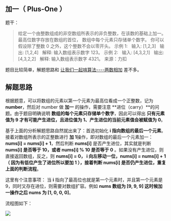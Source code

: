## 加一（ Plus-One ）
题干：
>给定一个由整数组成的非空数组所表示的非负整数，在该数的基础上加一。
最高位数字存放在数组的首位， 数组中每个元素只存储单个数字。
你可以假设除了整数 0 之外，这个整数不会以零开头。
示例 1:
&nbsp;&nbsp;输入: [1,2,3]
&nbsp;&nbsp;输出: [1,2,4]
&nbsp;&nbsp;解释: 输入数组表示数字 123。
示例 2:
&nbsp;&nbsp;输入: [4,3,2,1]
&nbsp;&nbsp;输出: [4,3,2,2]
&nbsp;&nbsp;解释: 输入数组表示数字 4321。
来源：力扣

题目比较简单，解题思路和 [让我们一起啃算法----两数相加](https://learnku.com/articles/42985 "让我们一起啃算法----两数相加") 差不多。

## 解题思路
根据题意，可以将数组的元素以第一个元素为最高位看成一个正整数，记为 **number**，然后对 number 做 **加一** 的操作，需要注意 **进位（carry）**的问题。由于题目明确说明 **数组的每个元素只存储单个数字**，因此可以得出 **只有元素值为 9 才有可能产生进位，且进位值为 1、产生进位的当前元素值会被赋值为 0**。

基于上面的分析解题思路自然就出来了：首选初始化 **i 指向数组的最后一个元素**。接着对数组所表示的正整数进行 **加 1**操作，即对数组的最后一个元素加一： **nums[i] = nums[i] + 1**，然后判断 **nums[i]** 是否产生进位，其实就是判断 **nums[i] 是否等于 10，或者 nums[i] % 10 是否等于 0** 。如果没有产生进位，则直接返回数组，反之，则 **nums[i] = 0， i 向左移动一位，nums[i] = nums[i] + 1（ 因为有低位产生了进位所以要加 1 ），接着判断 nums[i] 是否仍产生进位，重复上面的判断流程**。

这里有个注意事项： 当 **i** 指向了最高位也就是第一个元素时，并且第一个元素是 9，同时又存在进位，则需要对数组扩容。例如 **nums 数组为 [9, 9, 9] 这时候加一操作之后 nums 为 [1, 0, 0, 0]**。

流程图如下：

![](https://cdn.learnku.com/uploads/images/202004/26/21280/rGg3zeAdtC.jpg!large)

